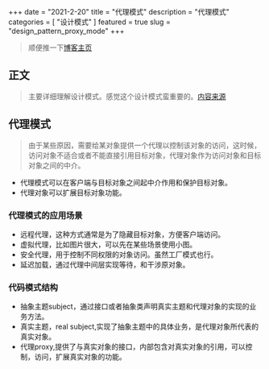 +++
date = "2021-2-20"
title = "代理模式"
description = "代理模式"
categories = [
    "设计模式"
]
featured = true
slug = "design_pattern_proxy_mode"
+++
> 顺便推一下[博客主页](http://lalalaxiaowifi.gitee.io/pictures/)
## 正文
> 主要详细理解设计模式。感觉这个设计模式蛮重要的。[内容来源](http://c.biancheng.net/view/1330.html)
## 代理模式
> 由于某些原因，需要给某对象提供一个代理以控制该对象的访问，这时候，访问对象不适合或者不能直接引用目标对象，代理对象作为访问对象和目标对象之间的中介。

* 代理模式可以在客户端与目标对象之间起中介作用和保护目标对象。
* 代理对象可以扩展目标对象功能。
### 代理模式的应用场景
* 远程代理，这种方式通常是为了隐藏目标对象，方便客户端访问。
* 虚拟代理，比如图片很大，可以先在某些场景使用小图。
* 安全代理，用于控制不同权限的对象访问。虽然工厂模式也行。
* 延迟加载，通过代理中间层实现等待，和干涉原对象。
### 代码模式结构
* 抽象主题subject，通过接口或者抽象类声明真实主题和代理对象的实现的业务方法。
* 真实主题，real subject,实现了抽象主题中的具体业务，是代理对象所代表的真实对象。
* 代理proxy,提供了与真实对象的接口，内部包含对真实对象的引用，可以控制，访问，扩展真实对象的功能。